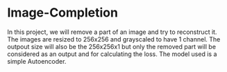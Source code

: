 # Image-Completion
In this project, we will remove a part of an image and try to reconstruct it. The images are resized to 256x256 and grayscaled to have 1 channel. The outpout size will also be the 256x256x1 but only the removed part will be considered as an output and for calculating the loss. The model used is a simple Autoencoder.
